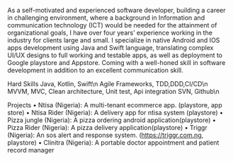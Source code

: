 As a self-motivated and experienced software developer, building a career in challenging environment, 
where a background in Information and communication technology (ICT) would be needed for the attainment of organizational goals, 
I have over four years’ experience working in the industry for clients large and small. 
I specialize in native Android and IOS apps development using Java and Swift language, 
translating complex UI/UX designs to full working and testable apps, as well as deployment to Google playstore and Appstore. 
Coming with a well-honed skill in software development in addition 
to an excellent communication skill. 


Hard Skills
Java, Kotlin, Swift\n
Agile Frameworks, TDD,DDD,CI/CD\n
MVVM, MVC, Clean architecture, Unit test, Api integration SVN, Github\n



Projects 
•	Ntisa (Nigeria): A multi-tenant ecommerce app. (playstore, app store)
•	Ntisa Rider (Nigeria): A delivery app for ntisa system (playstore)
•	Pizza jungle (Nigeria): A pizza ordering android application(playstore) 
•	Pizza Rider (Nigeria): A pizza delivery application(playstore) 
•	Triggr (Nigeria): An sos alert and response system. (https://triggr.com.ng, playstore) 
•	Clinitra (Nigeria): A portable doctor appointment and patient record manager
